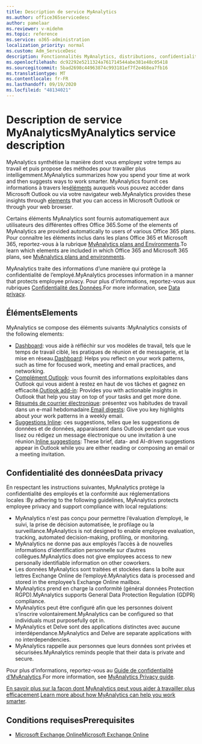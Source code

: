 ```yaml
---
title: Description de service MyAnalytics
ms.author: office365servicedesc
author: pamelaar
ms.reviewer: v-midehm
ms.topic: reference
ms.service: o365-administration
localization_priority: normal
ms.custom: Adm_ServiceDesc
description: Fonctionnalités MyAnalytics, distributions, confidentialité et conditions préalables
ms.openlocfilehash: dc92292e5211324a761714544abe381e48c05418
ms.sourcegitcommit: 5bad2698c44963874c993181ef7f2e468ea7fb16
ms.translationtype: MT
ms.contentlocale: fr-FR
ms.lasthandoff: 09/19/2020
ms.locfileid: "48134021"
---
```

# <a name="myanalytics-service-description"></a><span data-ttu-id="15c10-103">Description de service MyAnalytics</span><span class="sxs-lookup"><span data-stu-id="15c10-103">MyAnalytics service description</span></span>

<span data-ttu-id="15c10-104">MyAnalytics synthétise la manière dont vous employez votre temps au travail et puis propose des méthodes pour travailler plus intelligemment.</span><span class="sxs-lookup"><span data-stu-id="15c10-104">MyAnalytics summarizes how you spend your time at work and then suggests ways to work smarter.</span></span> <span data-ttu-id="15c10-105">MyAnalytics fournit ces informations à travers les[éléments](#elements) auxquels vous pouvez accéder dans Microsoft Outlook ou via votre navigateur web.</span><span class="sxs-lookup"><span data-stu-id="15c10-105">MyAnalytics provides these insights through [elements](#elements) that you can access in Microsoft Outlook or through your web browser.</span></span>

<span data-ttu-id="15c10-106">Certains éléments MyAnalytics sont fournis automatiquement aux utilisateurs des différentes offres Office 365.</span><span class="sxs-lookup"><span data-stu-id="15c10-106">Some of the elements of MyAnalytics are provided automatically to users of various Office 365 plans.</span></span> <span data-ttu-id="15c10-107">Pour connaître les éléments inclus dans les plans Office 365 et Microsoft 365, reportez-vous à la rubrique [MyAnalytics plans and Environments](https://docs.microsoft.com/workplace-analytics/myanalytics/overview/plans-environments).</span><span class="sxs-lookup"><span data-stu-id="15c10-107">To learn which elements are included in which Office 365 and Microsoft 365 plans, see [MyAnalytics plans and environments](https://docs.microsoft.com/workplace-analytics/myanalytics/overview/plans-environments).</span></span>  

<span data-ttu-id="15c10-108">MyAnalytics traite des informations d’une manière qui protège la confidentialité de l’employé.</span><span class="sxs-lookup"><span data-stu-id="15c10-108">MyAnalytics processes information in a manner that protects employee privacy.</span></span> <span data-ttu-id="15c10-109">Pour plus d'informations, reportez-vous aux rubriques [ Confidentialité des Données](#data-privacy).</span><span class="sxs-lookup"><span data-stu-id="15c10-109">For more information, see [Data privacy](#data-privacy).</span></span>

## <a name="elements"></a><span data-ttu-id="15c10-110">Éléments</span><span class="sxs-lookup"><span data-stu-id="15c10-110">Elements</span></span>

<span data-ttu-id="15c10-111">MyAnalytics se compose des éléments suivants :</span><span class="sxs-lookup"><span data-stu-id="15c10-111">MyAnalytics consists of the following elements:</span></span>

* <span data-ttu-id="15c10-112">[Dashboard](https://docs.microsoft.com/workplace-analytics/myanalytics/use/dashboard-2): vous aide à réfléchir sur vos modèles de travail, tels que le temps de travail ciblé, les pratiques de réunion et de messagerie, et la mise en réseau.</span><span class="sxs-lookup"><span data-stu-id="15c10-112">[Dashboard](https://docs.microsoft.com/workplace-analytics/myanalytics/use/dashboard-2): Helps you reflect on your work patterns, such as time for focused work, meeting and email practices, and networking.</span></span>
* <span data-ttu-id="15c10-113">[Complément Outlook](https://docs.microsoft.com/workplace-analytics/myanalytics/use/add-in): vous fournit des informations exploitables dans Outlook qui vous aident à restez en haut de vos tâches et gagnez en efficacité.</span><span class="sxs-lookup"><span data-stu-id="15c10-113">[Outlook add-in](https://docs.microsoft.com/workplace-analytics/myanalytics/use/add-in): Provides you with actionable insights in Outlook that help you stay on top of your tasks and get more done.</span></span>
* <span data-ttu-id="15c10-114">[Résumés de courrier électronique](https://docs.microsoft.com/workplace-analytics/myanalytics/use/email-digest-2): présentez vos habitudes de travail dans un e-mail hebdomadaire.</span><span class="sxs-lookup"><span data-stu-id="15c10-114">[Email digests](https://docs.microsoft.com/workplace-analytics/myanalytics/use/email-digest-2): Give you key highlights about your work patterns in a weekly email.</span></span>
* <span data-ttu-id="15c10-115">[Suggestions Inline](https://docs.microsoft.com/workplace-analytics/myanalytics/use/mya-notifications): ces suggestions, telles que les suggestions de données et de données, apparaissent dans Outlook pendant que vous lisez ou rédigez un message électronique ou une invitation à une réunion.</span><span class="sxs-lookup"><span data-stu-id="15c10-115">[Inline suggestions](https://docs.microsoft.com/workplace-analytics/myanalytics/use/mya-notifications): These brief, data- and AI-driven suggestions appear in Outlook while you are either reading or composing an email or a meeting invitation.</span></span>

## <a name="data-privacy"></a><span data-ttu-id="15c10-116">Confidentialité des données</span><span class="sxs-lookup"><span data-stu-id="15c10-116">Data privacy</span></span>

<span data-ttu-id="15c10-117">En respectant les instructions suivantes, MyAnalytics protège la confidentialité des employés et la conformité aux réglementations locales :</span><span class="sxs-lookup"><span data-stu-id="15c10-117">By adhering to the following guidelines, MyAnalytics protects employee privacy and support compliance with local regulations:</span></span>

* <span data-ttu-id="15c10-118">MyAnalytics n'est pas conçu pour permettre l’évaluation d’employé, le suivi, la prise de décision automatisée, le profilage ou la surveillance.</span><span class="sxs-lookup"><span data-stu-id="15c10-118">MyAnalytics is not designed to enable employee evaluation, tracking, automated decision-making, profiling, or monitoring.</span></span>
* <span data-ttu-id="15c10-119">MyAnalytics ne donne pas aux employés l’accès à de nouvelles informations d’identification personnelle sur d’autres collègues.</span><span class="sxs-lookup"><span data-stu-id="15c10-119">MyAnalytics does not give employees access to new personally identifiable information on other coworkers.</span></span>
* <span data-ttu-id="15c10-120">Les données MyAnalytics sont traitées et stockées dans la boîte aux lettres Exchange Online de l’employé.</span><span class="sxs-lookup"><span data-stu-id="15c10-120">MyAnalytics data is processed and stored in the employee’s Exchange Online mailbox.</span></span>
* <span data-ttu-id="15c10-121">MyAnalytics prend en charge la conformité (général données Protection RGPD).</span><span class="sxs-lookup"><span data-stu-id="15c10-121">MyAnalytics supports General Data Protection Regulation (GDPR) compliance.</span></span>
* <span data-ttu-id="15c10-122">MyAnalytics peut être configuré afin que les personnes doivent s’inscrire volontairement.</span><span class="sxs-lookup"><span data-stu-id="15c10-122">MyAnalytics can be configured so that individuals must purposefully opt in.</span></span>
* <span data-ttu-id="15c10-123">MyAnalytics et Delve sont des applications distinctes avec aucune interdépendance.</span><span class="sxs-lookup"><span data-stu-id="15c10-123">MyAnalytics and Delve are separate applications with no interdependencies.</span></span>
* <span data-ttu-id="15c10-124">MyAnalytics rappelle aux personnes que leurs données sont privées et sécurisées.</span><span class="sxs-lookup"><span data-stu-id="15c10-124">MyAnalytics reminds people that their data is private and secure.</span></span>

<span data-ttu-id="15c10-125">Pour plus d’informations, reportez-vous au [Guide de confidentialité d’MyAnalytics](https://docs.microsoft.com/workplace-analytics/myanalytics/overview/privacy-guide).</span><span class="sxs-lookup"><span data-stu-id="15c10-125">For more information, see [MyAnalytics Privacy guide](https://docs.microsoft.com/workplace-analytics/myanalytics/overview/privacy-guide).</span></span>

<span data-ttu-id="15c10-126">[En savoir plus sur la façon dont MyAnalytics peut vous aider à travailler plus efficacement](https://products.office.com/business/myanalytics-personal-analytics).</span><span class="sxs-lookup"><span data-stu-id="15c10-126">[Learn more about how MyAnalytics can help you work smarter](https://products.office.com/business/myanalytics-personal-analytics).</span></span>

## <a name="prerequisites"></a><span data-ttu-id="15c10-127">Conditions requises</span><span class="sxs-lookup"><span data-stu-id="15c10-127">Prerequisites</span></span>

* [<span data-ttu-id="15c10-128">Microsoft Exchange Online</span><span class="sxs-lookup"><span data-stu-id="15c10-128">Microsoft Exchange Online</span></span>](https://docs.microsoft.com/office365/servicedescriptions/exchange-online-service-description/exchange-online-service-description)
